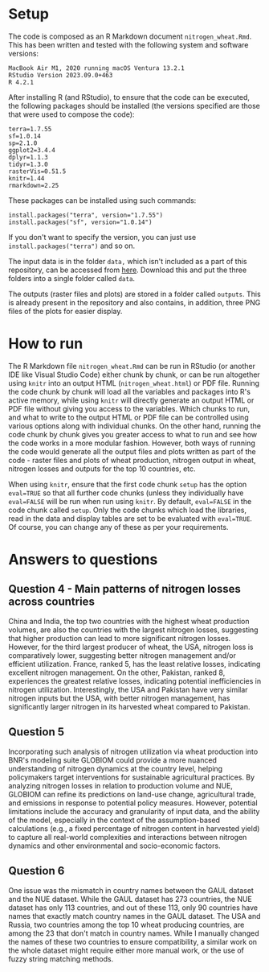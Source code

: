 # Setup

The code is composed as an R Markdown document `nitrogen_wheat.Rmd`. This has been written and tested with the following system and software versions:

```         
MacBook Air M1, 2020 running macOS Ventura 13.2.1
RStudio Version 2023.09.0+463
R 4.2.1
```

After installing R (and RStudio), to ensure that the code can be executed, the following packages should be installed (the versions specified are those that were used to compose the code):

```         
terra=1.7.55
sf=1.0.14
sp=2.1.0
ggplot2=3.4.4
dplyr=1.1.3
tidyr=1.3.0
rasterVis=0.51.5
knitr=1.44
rmarkdown=2.25
```

These packages can be installed using such commands:

```         
install.packages("terra", version="1.7.55")
install.packages("sf", version="1.0.14")
```

If you don't want to specify the version, you can just use `install.packages("terra")` and so on.

The input data is in the folder `data,` which isn't included as a part of this repository, can be accessed from [here](https://www.dropbox.com/sh/uv3qzqvs45j7gup/AAAfkMPVTOQnaP4JXOKuaA7Xa?%20dl=0). Download this and put the three folders into a single folder called `data`.

The outputs (raster files and plots) are stored in a folder called `outputs`. This is already present in the repository and also contains, in addition, three PNG files of the plots for easier display.

# How to run

The R Markdown file `nitrogen_wheat.Rmd` can be run in RStudio (or another IDE like Visual Studio Code) either chunk by chunk, or can be run altogether using `knitr` into an output HTML (`nitrogen_wheat.html`) or PDF file. Running the code chunk by chunk will load all the variables and packages into R's active memory, while using `knitr` will directly generate an output HTML or PDF file without giving you access to the variables. Which chunks to run, and what to write to the output HTML or PDF file can be controlled using various options along with individual chunks. On the other hand, running the code chunk by chunk gives you greater access to what to run and see how the code works in a more modular fashion. However, both ways of running the code would generate all the output files and plots written as part of the code - raster files and plots of wheat production, nitrogen output in wheat, nitrogen losses and outputs for the top 10 countries, etc.

When using `knitr`, ensure that the first code chunk `setup` has the option `eval=TRUE` so that all further code chunks (unless they individually have `eval=FALSE` will be run when run using `knitr`. By default, `eval=FALSE` in the code chunk called `setup`. Only the code chunks which load the libraries, read in the data and display tables are set to be evaluated with `eval=TRUE`. Of course, you can change any of these as per your requirements.

# Answers to questions

## Question 4 - Main patterns of nitrogen losses across countries

China and India, the top two countries with the highest wheat production volumes, are also the countries with the largest nitrogen losses, suggesting that higher production can lead to more significant nitrogen losses. However, for the third largest producer of wheat, the USA, nitrogen loss is comparatively lower, suggesting better nitrogen management and/or efficient utilization. France, ranked 5, has the least relative losses, indicating excellent nitrogen management. On the other, Pakistan, ranked 8, experiences the greatest relative losses, indicating potential inefficiencies in nitrogen utilization. Interestingly, the USA and Pakistan have very similar nitrogen inputs but the USA, with better nitrogen management, has significantly larger nitrogen in its harvested wheat compared to Pakistan.

## Question 5

Incorporating such analysis of nitrogen utilization via wheat production into BNR's modeling suite GLOBIOM could provide a more nuanced understanding of nitrogen dynamics at the country level, helping policymakers target interventions for sustainable agricultural practices. By analyzing nitrogen losses in relation to production volume and NUE, GLOBIOM can refine its predictions on land-use change, agricultural trade, and emissions in response to potential policy measures. However, potential limitations include the accuracy and granularity of input data, and the ability of the model, especially in the context of the assumption-based calculations (e.g., a fixed percentage of nitrogen content in harvested yield) to capture all real-world complexities and interactions between nitrogen dynamics and other environmental and socio-economic factors.

## Question 6

One issue was the mismatch in country names between the GAUL dataset and the NUE dataset. While the GAUL dataset has 273 countries, the NUE dataset has only 113 countries, and out of these 113, only 90 countries have names that exactly match country names in the GAUL dataset. The USA and Russia, two countries among the top 10 wheat producing countries, are among the 23 that don't match in country names. While I manually changed the names of these two countries to ensure compatibility, a similar work on the whole dataset might require either more manual work, or the use of fuzzy string matching methods.
